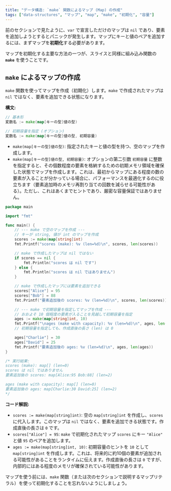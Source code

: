 ```yaml
---
title: "データ構造: `make` 関数によるマップ (Map) の作成"
tags: ["data-structures", "マップ", "map", "make", "初期化", "容量"]
---
```


前のセクションで見たように、`var` で宣言しただけのマップは `nil` であり、要素を追加しようとするとパニックが発生します。マップにキーと値のペアを追加するには、まずマップを**初期化**する必要があります。

マップを初期化する主要な方法の一つが、スライスと同様に組み込み関数の **`make`** を使うことです。

## `make` によるマップの作成

`make` 関数を使ってマップを作成（初期化）します。`make` で作成されたマップは `nil` ではなく、要素を追加できる状態になります。

**構文:**
```go
// 基本形
変数名 := make(map[キーの型]値の型)

// 初期容量を指定 (オプション)
変数名 := make(map[キーの型]値の型, 初期容量)
```

*   `make(map[キーの型]値の型)`: 指定されたキーと値の型を持つ、空のマップを作成します。
*   `make(map[キーの型]値の型, 初期容量)`: オプションの第二引数 `初期容量` に整数を指定すると、その個数程度の要素を格納するための初期メモリ領域を確保した状態でマップを作成します。これは、最初からマップにある程度の数の要素が入ることが分かっている場合に、パフォーマンスを最適化するのに役立ちます（要素追加時のメモリ再割り当ての回数を減らせる可能性がある）。ただし、これはあくまでヒントであり、厳密な容量保証ではありません。

```go title="make を使ったマップの作成と初期化"
package main

import "fmt"

func main() {
	// --- make で空のマップを作成 ---
	// キーが string, 値が int のマップを作成
	scores := make(map[string]int)
	fmt.Printf("scores (make): %v (len=%d)\n", scores, len(scores))

	// make で作成したマップは nil ではない
	if scores == nil {
		fmt.Println("scores は nil です")
	} else {
		fmt.Println("scores は nil ではありません")
	}

	// make で作成したマップには要素を追加できる
	scores["Alice"] = 95
	scores["Bob"] = 88
	fmt.Printf("要素追加後の scores: %v (len=%d)\n", scores, len(scores))

	// --- make で初期容量を指定してマップを作成 ---
	// おおよそ 10 個程度の要素が入ることを見越して初期容量を指定
	ages := make(map[string]int, 10)
	fmt.Printf("\nages (make with capacity): %v (len=%d)\n", ages, len(ages))
	// 初期容量を指定しても、作成直後の長さ (len) は 0

	ages["Charlie"] = 30
	ages["David"] = 25
	fmt.Printf("要素追加後の ages: %v (len=%d)\n", ages, len(ages))
}

/* 実行結果:
scores (make): map[] (len=0)
scores は nil ではありません
要素追加後の scores: map[Alice:95 Bob:88] (len=2)

ages (make with capacity): map[] (len=0)
要素追加後の ages: map[Charlie:30 David:25] (len=2)
*/
```

**コード解説:**

*   `scores := make(map[string]int)`: 空の `map[string]int` を作成し、`scores` に代入します。このマップは `nil` ではなく、要素を追加できる状態です。作成直後の長さは `0` です。
*   `scores["Alice"] = 95`: `make` で初期化されたマップ `scores` にキー `"Alice"` と値 `95` のペアを追加します。
*   `ages := make(map[string]int, 10)`: 初期容量のヒントを `10` として `map[string]int` を作成します。これは、将来的に約10個の要素が追加される可能性があることをランタイムに伝えます。作成直後の長さは `0` ですが、内部的にはある程度のメモリが確保されている可能性があります。

マップを使う前には、`make` 関数（または次のセクションで説明するマップリテラル）を使って初期化することを忘れないようにしましょう。